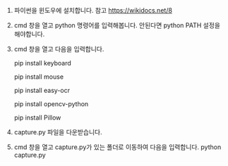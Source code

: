 1. 파이썬을 윈도우에 설치합니다.
   참고  https://wikidocs.net/8
2. cmd 창을 열고 python 명령어를 입력해봅니다.
   안된다면 python PATH 설정을 해야합니다.
3. cmd 창을 열고 다음을 입력합니다.



      pip install keyboard
   
      pip install mouse
   
      pip install easy-ocr
   
      pip install opencv-python
   
      pip install Pillow
   
4. capture.py 파일을 다운받습니다.
5. cmd 창을 열고 capture.py가 있는 폴더로 이동하여 다음을 입력합니다.
   python capture.py
